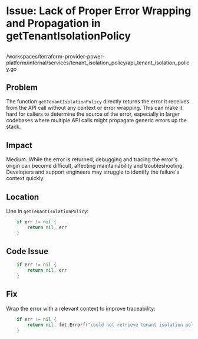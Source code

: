 # Issue: Lack of Proper Error Wrapping and Propagation in getTenantIsolationPolicy

##

/workspaces/terraform-provider-power-platform/internal/services/tenant_isolation_policy/api_tenant_isolation_policy.go

## Problem

The function `getTenantIsolationPolicy` directly returns the error it receives from the API call without any context or error wrapping. This can make it hard for callers to determine the source of the error, especially in larger codebases where multiple API calls might propagate generic errors up the stack.

## Impact

Medium. While the error is returned, debugging and tracing the error's origin can become difficult, affecting maintainability and troubleshooting. Developers and support engineers may struggle to identify the failure's context quickly.

## Location

Line in `getTenantIsolationPolicy`:
```go
	if err != nil {
		return nil, err
	}
```

## Code Issue

```go
	if err != nil {
		return nil, err
	}
```

## Fix

Wrap the error with a relevant context to improve traceability:

```go
	if err != nil {
		return nil, fmt.Errorf("could not retrieve tenant isolation policy for tenant %s: %w", tenantId, err)
	}
```
